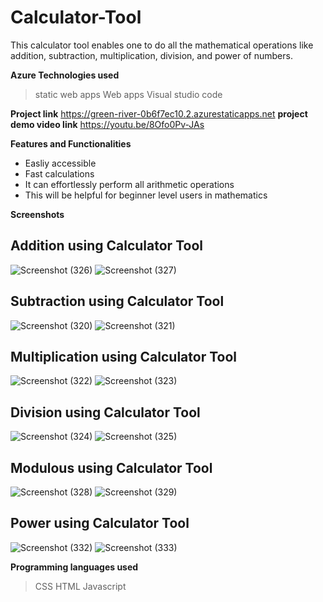 # Calculator-Tool
This calculator tool enables one to do all the mathematical operations like addition, subtraction, multiplication, division, and power of numbers.

**Azure Technologies used**
> static web apps
> Web apps
> Visual studio code

**Project link** https://green-river-0b6f7ec10.2.azurestaticapps.net
**project demo video link** https://youtu.be/8Ofo0Pv-JAs

**Features and Functionalities** 
- Easliy accessible
- Fast calculations
- It can effortlessly perform all arithmetic operations
- This will be helpful for beginner level users in mathematics

**Screenshots**

## Addition using Calculator Tool

![Screenshot (326)](https://user-images.githubusercontent.com/85881386/202843117-170ac07b-82e8-487e-9c4c-95eb7001396f.png)
![Screenshot (327)](https://user-images.githubusercontent.com/85881386/202843141-42a25d8d-b440-44e1-b077-b98a5635b20f.png)

## Subtraction using Calculator Tool
![Screenshot (320)](https://user-images.githubusercontent.com/85881386/202843047-f7f652d9-66b3-4cdc-b042-6c5f03fd8f10.png)
![Screenshot (321)](https://user-images.githubusercontent.com/85881386/202843048-d1a47ef6-b373-4f06-80ee-e0e28b3d872e.png)

## Multiplication using Calculator Tool
![Screenshot (322)](https://user-images.githubusercontent.com/85881386/202843096-3fd754b6-c662-472a-919f-48e473d1887a.png)
![Screenshot (323)](https://user-images.githubusercontent.com/85881386/202843099-1b17e129-a055-43f1-b44c-d044a6d53ea1.png)

## Division using Calculator Tool
![Screenshot (324)](https://user-images.githubusercontent.com/85881386/202843177-6318f8d4-b848-4afa-a78f-266013882bda.png)
![Screenshot (325)](https://user-images.githubusercontent.com/85881386/202843187-b61f3ba6-2a74-4461-9571-c62a44da456e.png)

## Modulous using Calculator Tool
![Screenshot (328)](https://user-images.githubusercontent.com/85881386/202843282-7d62786b-9b91-4fa7-86c8-0dfd073efa60.png)
![Screenshot (329)](https://user-images.githubusercontent.com/85881386/202843284-4156a3ca-deae-434a-8d50-c99670c3687c.png)

## Power using Calculator Tool
![Screenshot (332)](https://user-images.githubusercontent.com/85881386/202843292-baf81475-2e99-42c3-8068-86fcde7b9c7d.png)
![Screenshot (333)](https://user-images.githubusercontent.com/85881386/202843294-3173ce3b-abc2-4717-bf97-02d58913c00b.png)


**Programming languages used**
> CSS
> HTML
> Javascript



